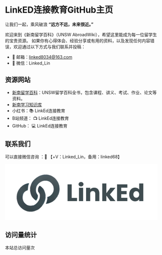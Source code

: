 # LinkED连接教育GitHub主页

让我们一起，乘风破浪
**“远方不远，未来很近。”**

欢迎来到《新南留学百科》（UNSW AbroadWiki），希望这里能成为每一位留学生的宝贵资源。
如果你有心得体会、经验分享或有用的资料，以及发现任何内容错误，欢迎通过以下方式与我们联系并投稿：
- 📧 邮箱：linked8034@163.com
- 📱 微信：Linked_Lin

## 资源网站

- [新南留学百科](https://rcn3cq7a4ivy.feishu.cn/wiki/ECwQwiTyviG5oQkOQG3cD7zMnCb?wiki_all_space_view_source=space_sidebar&fromScene=spaceOverview)：UNSW留学百科全书，包含课程、讲义、考试、作业、论文等资料。
- [新南学习知识库](https://rcn3cq7a4ivy.feishu.cn/wiki/EB8swk3P2iPFGakMIFfcqWWmnKd?wiki_all_space_view_source=space_sidebar&fromScene=spaceOverview)
- 小红书：📚 LinkEd连接教育
- B站频道： 📺 LinkEd连接教育
- GitHub： 💻 LinkEd连接教育




## 联系我们

可以直接微信咨询 ：📩 【+V：Linked_Lin，备用：linked68】

![微信号](./image/wechat.png)

## 访问量统计
<span id="busuanzi_container_site_pv">本站总访问量<span id="busuanzi_value_site_pv"></span>次</span>


